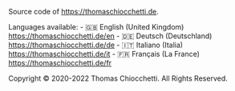 Source code of https://thomaschiocchetti.de.

Languages available:
                      - 🇬🇧 English (United Kingdom) https://thomaschiocchetti.de/en
                      - 🇩🇪 Deutsch (Deutschland) https://thomaschiocchetti.de/de
                      - 🇮🇹 Italiano (Italia) https://thomaschiocchetti.de/it
                      - 🇫🇷 Français (La France) https://thomaschiocchetti.de/fr
                      
Copyright &copy; 2020-2022 Thomas Chiocchetti. All Rights Reserved.
